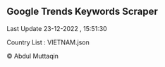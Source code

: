 

## Google Trends Keywords Scraper 
 
Last Update 23-12-2022 , 15:51:30

Country List :
VIETNAM.json



© Abdul Muttaqin 
